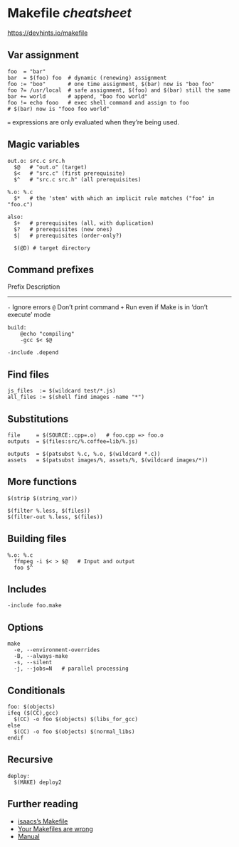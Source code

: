 


Makefile *cheatsheet* 
=====================

https://devhints.io/makefile



Var assignment
--------------

    foo  = "bar"
    bar  = $(foo) foo  # dynamic (renewing) assignment
    foo := "boo"       # one time assignment, $(bar) now is "boo foo"
    foo ?= /usr/local  # safe assignment, $(foo) and $(bar) still the same
    bar += world       # append, "boo foo world"
    foo != echo fooo   # exec shell command and assign to foo
    # $(bar) now is "fooo foo world"

`=` expressions are only evaluated when they’re being used.

Magic variables
---------------

    out.o: src.c src.h
      $@   # "out.o" (target)
      $<   # "src.c" (first prerequisite)
      $^   # "src.c src.h" (all prerequisites)

    %.o: %.c
      $*   # the 'stem' with which an implicit rule matches ("foo" in "foo.c")

    also:
      $+   # prerequisites (all, with duplication)
      $?   # prerequisites (new ones)
      $|   # prerequisites (order-only?)

      $(@D) # target directory

Command prefixes
----------------

  Prefix   Description
  -------- ---------------------------------------------
  `-`      Ignore errors
  `@`      Don’t print command
  `+`      Run even if Make is in ‘don’t execute’ mode

    build:
        @echo "compiling"
        -gcc $< $@

    -include .depend

Find files
----------

    js_files  := $(wildcard test/*.js)
    all_files := $(shell find images -name "*")

Substitutions
-------------

    file     = $(SOURCE:.cpp=.o)   # foo.cpp => foo.o
    outputs  = $(files:src/%.coffee=lib/%.js)

    outputs  = $(patsubst %.c, %.o, $(wildcard *.c))
    assets   = $(patsubst images/%, assets/%, $(wildcard images/*))

More functions
--------------

    $(strip $(string_var))

    $(filter %.less, $(files))
    $(filter-out %.less, $(files))

Building files
--------------

    %.o: %.c
      ffmpeg -i $< > $@   # Input and output
      foo $^

Includes
--------

    -include foo.make

Options
-------

    make
      -e, --environment-overrides
      -B, --always-make
      -s, --silent
      -j, --jobs=N   # parallel processing

Conditionals
------------

    foo: $(objects)
    ifeq ($(CC),gcc)
      $(CC) -o foo $(objects) $(libs_for_gcc)
    else
      $(CC) -o foo $(objects) $(normal_libs)
    endif

Recursive
---------

    deploy:
      $(MAKE) deploy2

Further reading
---------------

-   [isaacs’s Makefile](https://gist.github.com/isaacs/62a2d1825d04437c6f08)
-   [Your Makefiles are wrong](https://tech.davis-hansson.com/p/make/)
-   [Manual](https://www.gnu.org/software/make/manual/html_node/index.html)

